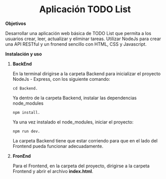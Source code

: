 <h1 align="center">
  Aplicación TODO List
</h1>

**Objetivos**

Desarrollar una aplicación web básica de TODO List que permita a los usuarios crear, leer, actualizar y eliminar tareas. Utilizar NodeJs para crear una API RESTful y un fronend sencillo con HTML, CSS y Javascript.

**Instalación y uso**

  1.  **BackEnd**

      En la terminal dirigirse a la carpeta Backend para inicializar el proyecto NodeJs - Express, con los siguiente comando:

          cd Backend.
      Ya dentro de la carpeta Backend, instalar las dependencias node_modules
    
          npm install.
      Ya una vez instalado el node_modules, iniciar el proyecto:
    
          npm run dev.

      La carpeta Backend tiene que estar corriendo para que en el lado del Frontend pueda funcionar adecuadamente.

  3.  **FronEnd**

      Para el Frontend, en la carpeta del proyecto, dirigirse a la carpeta Frontend y abrir el archivo **index.html**.

    

